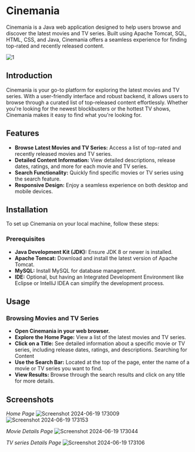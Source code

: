# Cinemania

Cinemania is a Java web application designed to help users browse and discover the latest movies and TV series. Built using Apache Tomcat, SQL, HTML, CSS, and Java, Cinemania offers a seamless experience for finding top-rated and recently released content.

![1](https://github.com/bhashanasirimanna/Cinemania-Movie-and-TV-series-browsing-system/assets/146844863/5c9b3fc5-b87d-407c-8e53-5f8f299e6b18)

## Introduction

Cinemania is your go-to platform for exploring the latest movies and TV series. With a user-friendly interface and robust backend, it allows users to browse through a curated list of top-released content effortlessly. Whether you're looking for the newest blockbusters or the hottest TV shows, Cinemania makes it easy to find what you're looking for.

## Features

- **Browse Latest Movies and TV Series:** Access a list of top-rated and recently released movies and TV series.
- **Detailed Content Information:** View detailed descriptions, release dates, ratings, and more for each movie and TV series.
- **Search Functionality:** Quickly find specific movies or TV series using the search feature.
- **Responsive Design:** Enjoy a seamless experience on both desktop and mobile devices.
  
## Installation

To set up Cinemania on your local machine, follow these steps:

### Prerequisites
- **Java Development Kit (JDK):** Ensure JDK 8 or newer is installed.
- **Apache Tomcat:** Download and install the latest version of Apache Tomcat.
- **MySQL:** Install MySQL for database management.
- **IDE:** Optional, but having an Integrated Development Environment like Eclipse or IntelliJ IDEA can simplify the development process.

## Usage
### Browsing Movies and TV Series
- **Open Cinemania in your web browser.**
- **Explore the Home Page:** View a list of the latest movies and TV series.
- **Click on a Title:** See detailed information about a specific movie or TV series, including release dates, ratings, and descriptions.
Searching for Content
- **Use the Search Bar:** Located at the top of the page, enter the name of a movie or TV series you want to find.
- **View Results:** Browse through the search results and click on any title for more details.
  
## Screenshots
*Home Page*
![Screenshot 2024-06-19 173009](https://github.com/bhashanasirimanna/Cinemania-Movie-and-TV-series-browsing-system/assets/146844863/11eef969-9eed-463a-9001-665f64eaa009)
![Screenshot 2024-06-19 173153](https://github.com/bhashanasirimanna/Cinemania-Movie-and-TV-series-browsing-system/assets/146844863/1b47de43-8fef-4fc1-ad49-be46a010e114)

*Movie Details Page*
![Screenshot 2024-06-19 173044](https://github.com/bhashanasirimanna/Cinemania-Movie-and-TV-series-browsing-system/assets/146844863/047b6f81-bad2-44ae-961d-0b72fc1514f6)

*TV series Details Page*
![Screenshot 2024-06-19 173106](https://github.com/bhashanasirimanna/Cinemania-Movie-and-TV-series-browsing-system/assets/146844863/066bee2f-f78a-400f-854e-127d612e99c4)


